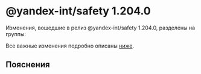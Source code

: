 # @yandex-int/safety 1.204.0

<!-- ЧЕЛОВЕЧЕСКОЕ ВСТУПЛЕНИЕ -->

Изменения, вошедшие в релиз @yandex-int/safety 1.204.0, разделены на группы:

Все важные изменения подробно описаны [ниже](#Пояснения).

## Пояснения

